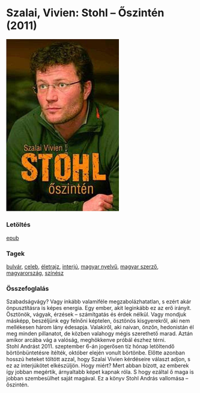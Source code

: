 # <a name="id_407">Szalai, Vivien: Stohl – Őszintén (2011)</a>
<img src="https://github.com/BercziSandor/calibre_lib/raw/main/libs/main/Szalai%2C%20Vivien/Stohl%20-%20Oszinten%20%28407%29/cover.jpg" alt="cover" width="300"/>

### Letöltés
[epub](https://github.com/BercziSandor/calibre_lib/raw/main/libs/main/Szalai%2C%20Vivien/Stohl%20-%20Oszinten%20%28407%29/Stohl%20-%20Oszinten%20-%20Szalai%2C%20Vivien.epub)

### Tagek
[bulvár](https://github.com/berczisandor/calibre_lib/blob/main/main/_tags/bulv%c3%a1r.md), [celeb](https://github.com/berczisandor/calibre_lib/blob/main/main/_tags/celeb.md), [életrajz](https://github.com/berczisandor/calibre_lib/blob/main/main/_tags/%c3%a9letrajz.md), [interjú](https://github.com/berczisandor/calibre_lib/blob/main/main/_tags/interj%c3%ba.md), [magyar nyelvű](https://github.com/berczisandor/calibre_lib/blob/main/main/_tags/magyar%20nyelv%c5%b1.md), [magyar szerző](https://github.com/berczisandor/calibre_lib/blob/main/main/_tags/magyar%20szerz%c5%91.md), [magyarország](https://github.com/berczisandor/calibre_lib/blob/main/main/_tags/magyarorsz%c3%a1g.md), [színész](https://github.com/berczisandor/calibre_lib/blob/main/main/_tags/sz%c3%adn%c3%a9sz.md)

### Összefoglalás
<div>
<p>Szabadságvágy? Vagy inkább valamiféle megzabolázhatatlan, s ezért akár önpusztításra is képes energia. Egy ember, akit leginkább ez az erő irányít. Ösztönök, vágyak, érzések – számítgatás és érdek nélkül. Vagy mondjuk másképp, beszéljünk egy felnőni képtelen, ösztönös kisgyerekről, aki nem mellékesen három lány édesapja. Valakiről, aki naivan, önzőn, hedonistán él meg minden pillanatot, de közben valahogy mégis szerethető marad. Aztán amikor arcába vág a valóság, meghökkenve próbál észhez térni.<br>Stohl Andrást 2011. szeptember 6-án jogerősen tíz hónap letöltendő börtönbüntetésre ítélték, október elején vonult börtönbe. Előtte azonban hosszú heteket töltött azzal, hogy Szalai Vivien kérdéseire választ adjon, s ez az interjúkötet elkészüljön. Hogy miért? Mert abban bízott, az emberek így jobban megértik, árnyaltabb képet kapnak róla. S hogy ezáltal ő maga is jobban szembesülhet saját magával. Ez a könyv Stohl András vallomása – őszintén.</p></div>


